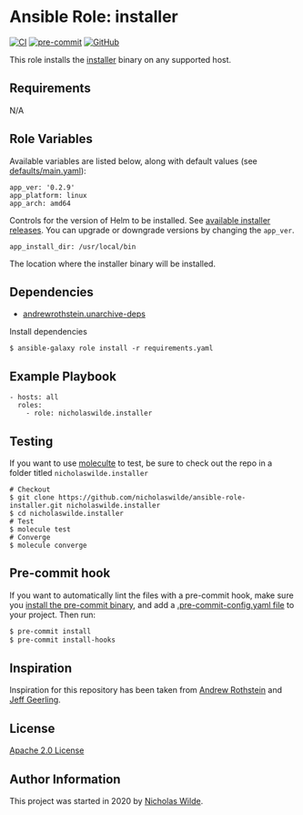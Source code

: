 # Ansible Role: installer

[![CI](https://github.com/nicholaswilde/ansible-role-installer/workflows/CI/badge.svg?event=push)](https://github.com/nicholaswilde/ansible-role-installer/actions?query=workflow%3ACI)
[![pre-commit](https://img.shields.io/badge/pre--commit-enabled-brightgreen?logo=pre-commit&logoColor=white)](https://github.com/pre-commit/pre-commit)
[![GitHub](https://img.shields.io/github/license/nicholaswilde/ansible-role-installer)](https://github.com/nicholaswilde/ansible-role-installer/blob/main/LICENSE)

This role installs the [installer](https://github.com/jpillora/installer/) binary on any supported host.

## Requirements

N/A

## Role Variables

Available variables are listed below, along with default values (see [defaults/main.yaml](./defaults/main.yaml)):

    app_ver: '0.2.9'
    app_platform: linux
    app_arch: amd64

Controls for the version of Helm to be installed. See [available installer releases](https://github.com/jpillora/installer/releases/). You can upgrade or downgrade versions by changing the `app_ver`.

    app_install_dir: /usr/local/bin

The location where the installer binary will be installed.

## Dependencies

- [andrewrothstein.unarchive-deps](https://galaxy.ansible.com/andrewrothstein/unarchive-deps)

Install dependencies

    $ ansible-galaxy role install -r requirements.yaml

## Example Playbook

    - hosts: all
      roles:
        - role: nicholaswilde.installer

## Testing

If you want to use [moleculte](https://molecule.readthedocs.io/en/latest/installation.html) to test, be sure to check out the repo in a folder titled `nicholaswilde.installer`

```
# Checkout
$ git clone https://github.com/nicholaswilde/ansible-role-installer.git nicholaswilde.installer
$ cd nicholaswilde.installer
# Test
$ molecule test
# Converge
$ molecule converge
```

## Pre-commit hook

If you want to automatically lint the files with a pre-commit hook, make sure you
[install the pre-commit binary](https://pre-commit.com/#install), and add a [.pre-commit-config.yaml file](./.pre-commit-config.yaml)
to your project. Then run:

```bash
$ pre-commit install
$ pre-commit install-hooks
```

## Inspiration

Inspiration for this repository has been taken from [Andrew Rothstein](https://github.com/andrewrothstein) and [Jeff Geerling](https://github.com/geerlingguy/).

## License

[Apache 2.0 License](./LICENSE)

## Author Information

This project was started in 2020 by [Nicholas Wilde](https://github.com/nicholaswilde/).
 
